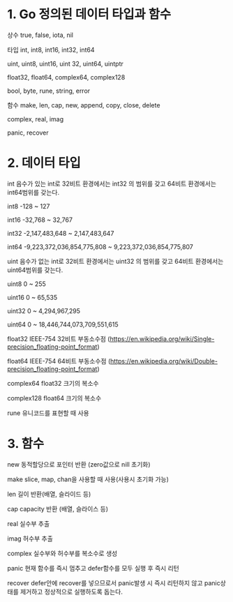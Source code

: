 # 1. Go 정의된 데이터 타입과 함수
상수	true, false, iota, nil <p>
 
타입	int, int8, int16, int32, int64 <p>
uint, uint8, uint16, uint 32, uint64, uintptr <p>
float32, float64, complex64, complex128 <p>
bool, byte, rune, string, error <p>

 함수	make, len, cap, new, append, copy, close, delete <p>
complex, real, imag <p>
panic, recover <p>
 

# 2. 데이터 타입
int	음수가 있는 int로 32비트 환경에서는 int32 의 범위를 갖고 64비트 환경에서는 int64범위를 갖는다. <p>
int8	-128 ~ 127 <p>
int16	-32,768 ~ 32,767 <p>
int32	-2,147,483,648 ~ 2,147,483,647 <p>
int64	-9,223,372,036,854,775,808 ~ 9,223,372,036,854,775,807 <p>
uint	음수가 없는 int로 32비트 환경에서는 uint32 의 범위를 갖고 64비트 환경에서는 uint64범위를 갖는다. <p>
uint8	0 ~ 255 <p>
uint16	0 ~ 65,535 <p>
uint32	0 ~ 4,294,967,295 <p>
uint64	0 ~ 18,446,744,073,709,551,615 <p>
float32	IEEE-754 32비트 부동소수점 (https://en.wikipedia.org/wiki/Single-precision_floating-point_format) <p>
float64	IEEE-754 64비트 부동소수점 (https://en.wikipedia.org/wiki/Double-precision_floating-point_format) <p>
complex64	float32 크기의 복소수 <p>
complex128	float64 크기의 복소수 <p>
rune	유니코드를 표현할 때 사용 <p>
 

# 3. 함수
new	동적할당으로 포인터 반환 (zero값으로 nill 초기화) <p>
make	slice, map, chan을 사용할 때 사용(사용시 초기화 가능) <p>
len	길이 반환(배열, 슬라이드 등) <p>
cap	capacity 반환 (배열, 슬라이스 등) <p>
real	실수부 추출 <p>
imag	허수부 추출 <p>
complex	실수부와 허수부를 복소수로 생성 <p>
panic	현재 함수를 즉시 멈추고 defer함수를 모두 실행 후 즉시 리턴 <p> 
recover	defer안에 recover를 넣으므로서 panic발생 시 즉시 리턴하지 않고 panic상태를 제거하고 정상적으로 실행하도록 돕는다. <p>
